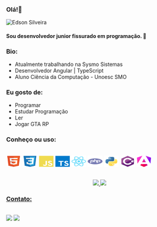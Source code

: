 ### Olá!👋

![Edson Silveira](https://img.shields.io/badge/Edson-Silveira-blue)
#### Sou desenvolvedor junior fissurado em programação. 🥷

### Bio:
-  Atualmente trabalhando na Sysmo Sistemas
-  Desenvolvedor Angular | TypeScript   
-  Aluno Ciência da Computação - Unoesc SMO
  
### Eu gosto de:
- Programar
- Estudar Programação
- Ler
- Jogar GTA RP

### Conheço ou uso:

<div style="display: inline_block"><br>
  <img align="center" alt="Rafa-HTML" height="30" width="40" src="https://raw.githubusercontent.com/devicons/devicon/master/icons/html5/html5-original.svg">
  <img align="center" alt="Rafa-CSS" height="30" width="40" src="https://raw.githubusercontent.com/devicons/devicon/master/icons/css3/css3-original.svg">
  <img align="center" alt="Rafa-Js" height="30" width="40" src="https://raw.githubusercontent.com/devicons/devicon/master/icons/javascript/javascript-plain.svg">
  <img align="center" alt="Rafa-Ts" height="30" width="40" src="https://raw.githubusercontent.com/devicons/devicon/master/icons/typescript/typescript-plain.svg">
  <img align="center" alt="Rafa-React" height="30" width="40" src="https://raw.githubusercontent.com/devicons/devicon/master/icons/react/react-original.svg">
  <img align="center" alt="Rafa-Csharp" height="30" width="40" src="https://raw.githubusercontent.com/devicons/devicon/master/icons/php/php-plain.svg">
  <img align="center" alt="Rafa-Python" height="30" width="40" src="https://raw.githubusercontent.com/devicons/devicon/master/icons/python/python-original.svg">
  <img align="center" alt="Rafa-Python" height="30" width="40" src="https://raw.githubusercontent.com/devicons/devicon/master/icons/csharp/csharp-original.svg">
  <img align="center" alt="Rafa-Python" height="30" width="40" src="https://raw.githubusercontent.com/devicons/devicon/master/icons/angular/angular-original.svg">
</div>
<br/><br/>
<div align="center">
  <a href="https://github.com/edson242">
  <img height="180em" src="https://github-readme-stats.vercel.app/api?username=edson242&show_icons=true&theme=dark&include_all_commits=true&count_private=true"/>
  <img height="180em" src="https://github-readme-stats.vercel.app/api/top-langs/?username=edson242&layout=compact&langs_count=7&theme=dark"/>
</div>

### Contato:
<br/>
<div> 
  <a href="https://instagram.com/edson._silveira" target="_blank"><img src="https://img.shields.io/badge/-Instagram-%23E4405F?style=for-the-badge&logo=instagram&logoColor=white" target="_blank"></a>
  <a href="https://www.linkedin.com/in/edson-silveira-1b717a245/" target="_blank"><img src="https://img.shields.io/badge/-LinkedIn-%230077B5?style=for-the-badge&logo=linkedin&logoColor=white" target="_blank"></a> 
</div>

